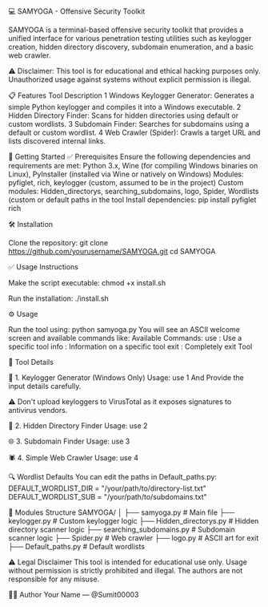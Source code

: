 💻 SAMYOGA - Offensive Security Toolkit

SAMYOGA is a terminal-based offensive security toolkit that provides a unified interface for various penetration testing utilities such as keylogger creation, hidden directory discovery, subdomain enumeration, and a basic web crawler.

⚠️ Disclaimer: This tool is for educational and ethical hacking purposes only. Unauthorized usage against systems without explicit permission is illegal.

📋 Features
Tool	Description
1	Windows Keylogger Generator: Generates a simple Python keylogger and compiles it into a Windows executable.
2	Hidden Directory Finder: Scans for hidden directories using default or custom wordlists.
3	Subdomain Finder: Searches for subdomains using a default or custom wordlist.
4	Web Crawler (Spider): Crawls a target URL and lists discovered internal links.

🚀 Getting Started
✅ Prerequisites
Ensure the following dependencies and requirements are met:
Python 3.x, Wine (for compiling Windows binaries on Linux), PyInstaller (installed via Wine or natively on Windows)
Modules: pyfiglet, rich, keylogger (custom, assumed to be in the project)
Custom modules: Hidden_directorys, searching_subdomains, logo, Spider, Wordlists (custom or default paths in the tool
Install dependencies:
pip install pyfiglet rich

🛠 Installation

Clone the repository:
git clone https://github.com/yourusername/SAMYOGA.git
cd SAMYOGA

✅ Usage Instructions

Make the script executable:
chmod +x install.sh

Run the installation:
./install.sh

⚙️ Usage

Run the tool using:
python samyoga.py
You will see an ASCII welcome screen and available commands like:
Available Commands:
 use : Use a specific tool
 info : Information on a specific tool
 exit : Completely exit Tool

🧪 Tool Details

🔑 1. Keylogger Generator (Windows Only)
Usage:
use 1
And Provide the input details carefully.

⚠️ Don't upload keyloggers to VirusTotal as it exposes signatures to antivirus vendors.

📁 2. Hidden Directory Finder
Usage: use 2

🌐 3. Subdomain Finder
Usage: use 3

🕷 4. Simple Web Crawler
Usage: use 4

🔍 Wordlist Defaults
You can edit the paths in Default_paths.py:
DEFAULT_WORDLIST_DIR = "/your/path/to/directory-list.txt"
DEFAULT_WORDLIST_SUB = "/your/path/to/subdomains.txt"

🧰 Modules Structure
SAMYOGA/
│
├── samyoga.py                # Main file
├── keylogger.py              # Custom keylogger logic
├── Hidden_directorys.py      # Hidden directory scanner logic
├── searching_subdomains.py   # Subdomain scanner logic
├── Spider.py                 # Web crawler
├── logo.py                   # ASCII art for exit
├── Default_paths.py          # Default wordlists

⚠️ Legal Disclaimer
This tool is intended for educational use only. Usage without permission is strictly prohibited and illegal. The authors are not responsible for any misuse.

🙋‍♂️ Author
Your Name — @Sumit00003
